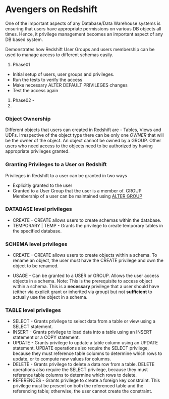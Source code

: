 # Avengers on Redshift
One of the important aspects of any Database/Data Warehouse systems is ensuring that users have appropriate permissions on various DB objects all times.
Hence, it privilege management becomes an important aspect of any DB based system.

Demonstrates how Redshift User Groups and users membership can be used to manage access to different schemas easily.

1. Phase01
  - Initial setup of users, user groups and privileges.
  - Run the tests to verify the access
  - Make necessary ALTER DEFAULT PRIVILEGES changes
  - Test the access again

1. Phase02 -
1.

### Object Ownership
Different objects that users can created in Redshift are - Tables, Views and UDFs. Irrespective of the object type there can be only one *OWNER* that will be the owner of the object.
An object cannot be owned by a GROUP.
Other users who need access to the objects need to be authorized by having appropriate privileges granted.

### Granting Privileges to a User on Redshift
Privileges in Redshift to a user can be granted in two ways
- Explicitly granted to the user
- Granted to a User Group that the user is a member of.
GROUP Membership of a user can be maintained using [ALTER GROUP](https://docs.aws.amazon.com/redshift/latest/dg/r_ALTER_GROUP.html)

### DATABASE level privileges
- CREATE - CREATE allows users to create schemas within the database.
- TEMPORARY | TEMP - Grants the privilege to create temporary tables in the specified database.

### SCHEMA level privileges
- CREATE - CREATE allows users to create objects within a schema. To rename an object, the user must have the CREATE privilege and own the object to be renamed.

- USAGE - Can be granted to a USER or GROUP. Allows the user access objects in a schema.
Note: This is the prerequisite to access object within a schema. This is a **necessary** privilege that a user should have (either via explicit grant or inherited via group) but not **sufficient** to actually use the object in a schema.

### TABLE level privileges
- SELECT - Grants privilege to select data from a table or view using a SELECT statement.
- INSERT - Grants privilege to load data into a table using an INSERT statement or a COPY statement.
- UPDATE - Grants privilege to update a table column using an UPDATE statement. UPDATE operations also require the SELECT privilege, because they must reference table columns to determine which rows to update, or to compute new values for columns.
- DELETE - Grants privilege to delete a data row from a table. DELETE operations also require the SELECT privilege, because they must reference table columns to determine which rows to delete.
- REFERENCES - Grants privilege to create a foreign key constraint. This privilege must be present on both the referenced table and the referencing table; otherwise, the user cannot create the constraint.
